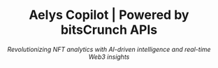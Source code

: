<div align="center">

# **Aelys Copilot | Powered by bitsCrunch APIs**

*Revolutionizing NFT analytics with AI-driven intelligence and real-time Web3 insights*

</div>
